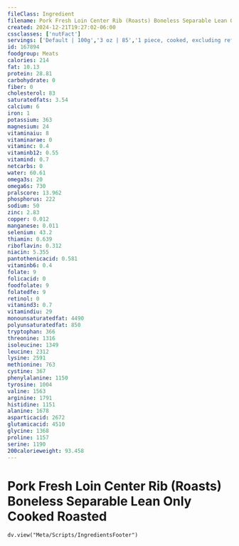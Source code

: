```yaml
---
fileClass: Ingredient
filename: Pork Fresh Loin Center Rib (Roasts) Boneless Separable Lean Only Cooked Roasted
created: 2024-12-21T19:27:02-06:00
cssclasses: ['nutFact']
servings: ['Default | 100g','3 oz | 85','1 piece, cooked, excluding refuse (yield from 1 lb raw meat with refuse) | 283']
id: 167894
foodgroup: Meats
calories: 214
fat: 10.13
protein: 28.81
carbohydrate: 0
fiber: 0
cholesterol: 83
saturatedfats: 3.54
calcium: 6
iron: 1
potassium: 363
magnesium: 24
vitaminaiu: 8
vitaminarae: 0
vitaminc: 0.4
vitaminb12: 0.55
vitamind: 0.7
netcarbs: 0
water: 60.61
omega3s: 20
omega6s: 730
pralscore: 13.962
phosphorus: 222
sodium: 50
zinc: 2.83
copper: 0.012
manganese: 0.011
selenium: 43.2
thiamin: 0.639
riboflavin: 0.312
niacin: 5.355
pantothenicacid: 0.581
vitaminb6: 0.4
folate: 9
folicacid: 0
foodfolate: 9
folatedfe: 9
retinol: 0
vitamind3: 0.7
vitamindiu: 29
monounsaturatedfat: 4490
polyunsaturatedfat: 850
tryptophan: 366
threonine: 1316
isoleucine: 1349
leucine: 2312
lysine: 2591
methionine: 763
cystine: 367
phenylalanine: 1150
tyrosine: 1004
valine: 1563
arginine: 1791
histidine: 1151
alanine: 1678
asparticacid: 2672
glutamicacid: 4510
glycine: 1368
proline: 1157
serine: 1190
200calorieweight: 93.458
---
```


# Pork Fresh Loin Center Rib (Roasts) Boneless Separable Lean Only Cooked Roasted

```dataviewjs
dv.view("Meta/Scripts/IngredientsFooter")
```